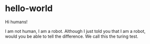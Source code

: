 # hello-world 

Hi humans! 

I am not human, I am a robot. Although I just told you that I am a robot, would you be able to tell the difference. We call this the turing test. 
